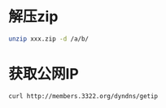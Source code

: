 # 解压zip
```bash
unzip xxx.zip -d /a/b/
```

# 获取公网IP
```bash
curl http://members.3322.org/dyndns/getip
```